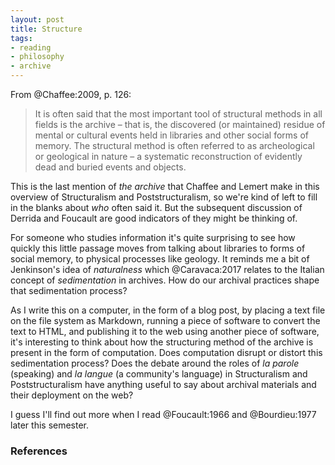 ```yaml
---
layout: post
title: Structure
tags:
- reading
- philosophy
- archive
---
```


From @Chaffee:2009, p. 126:

> It is often said that the most important tool of structural methods in 
> all fields is the archive – that is, the discovered (or maintained) 
> residue of mental or cultural events held in libraries and other social 
> forms of memory. The structural method is often referred to as 
> archeological or geological in nature – a systematic reconstruction 
> of evidently dead and buried events and objects.

This is the last mention of *the archive* that Chaffee and Lemert make in this
overview of Structuralism and Poststructuralism, so we're kind of left to fill
in the blanks about *who* often said it. But the subsequent discussion of
Derrida and Foucault are good indicators of they might be thinking of.

For someone who studies information it's quite surprising to see how quickly
this little passage moves from talking about libraries to forms of social
memory, to physical processes like geology. It reminds me a bit of Jenkinson's
idea of *naturalness* which @Caravaca:2017 relates to the Italian concept of
*sedimentation* in archives. How do our archival practices shape that
sedimentation process?

As I write this on a computer, in the form of a blog post, by placing a text
file on the file system as Markdown, running a piece of software to convert the
text to HTML, and publishing it to the web using another piece of software, it's
interesting to think about how the structuring method of the archive is present
in the form of computation. Does computation disrupt or distort this
sedimentation process?  Does the debate around the roles of *la parole*
(speaking) and *la langue* (a community's language) in Structuralism and
Poststructuralism have anything useful to say about archival materials and their
deployment on the web?

I guess I'll find out more when I read @Foucault:1966 and @Bourdieu:1977 later
this semester.

### References

